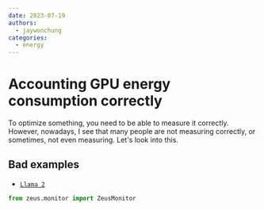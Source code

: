 ```yaml
---
date: 2023-07-19
authors:
  - jaywonchung
categories:
  - energy
---
```


# Accounting GPU energy consumption correctly

To optimize something, you need to be able to measure it correctly.
However, nowadays, I see that many people are not measuring correctly, or sometimes, not even measuring.
Let's look into this.

<!-- more -->

## Bad examples

- [`Llama 2`](https://ml.energy)

```python
from zeus.monitor import ZeusMonitor
```
